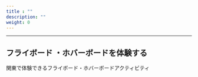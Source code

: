 ```yaml
---
title : ""
description: ""
weight: 0
---
```



<hr />
<h2 id="experience">フライボード ・ホバーボードを体験する</h2>

関東で体験できるフライボード・ホバーボードアクティビティ

<div id="map"></div>







<h2 id="enter">フライボード ・ホバーボードを体験する</h2>

関東で体験できるフライボード・ホバーボードアクティビティ

<button>ここのGoogleMap</button>




<style>
html { height: 100% }
body { height: 100% }
#map { height: 100%; width: 100%}
</style>
<script>
      var map;
      var dom = document.getElementById('map')
      function initMap() {
        console.log("initMap");
        map = new google.maps.Map(dom, {
          center: {lat: -34.397, lng: 150.644},
          zoom: 8
        });
      }
      console.dir(map);
    </script>
<script src="https://maps.googleapis.com/maps/api/js?key=AIzaSyASolxHXUI2r1377h26yWShGFaVqbD6XR4&callback=initMap" async defer></script>
